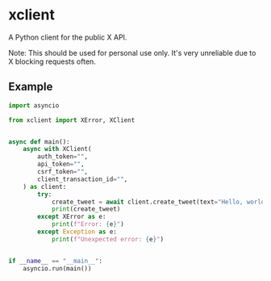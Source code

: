 # xclient

A Python client for the public X API.

Note: This should be used for personal use only. It's very unreliable due to X blocking requests often.

## Example

```python
import asyncio

from xclient import XError, XClient


async def main():
    async with XClient(
        auth_token="",
        api_token="",
        csrf_token="",
        client_transaction_id="",
    ) as client:
        try:
            create_tweet = await client.create_tweet(text="Hello, world!")
            print(create_tweet)
        except XError as e:
            print(f"Error: {e}")
        except Exception as e:
            print(f"Unexpected error: {e}")


if __name__ == "__main__":
    asyncio.run(main())
```
